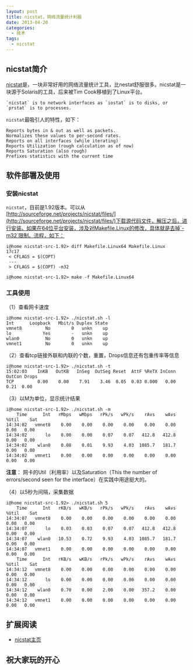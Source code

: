 ```yaml
---
layout: post
title: nicstat，网络流量统计利器
date: 2013-04-20
categories:
  - 技术
tags:
  - nicstat
---
```

## nicstat简介

[nicstat](https://blogs.oracle.com/timc/entry/nicstat_the_solaris_and_linux)是，一块非常好用的网络流量统计工具，比nestat舒服很多。nicstat是一块源于Solaris的工具，后来被Tim Cook移植到了Linux平台。

    `nicstat` is to network interfaces as `iostat` is to disks, or `prstat` is to processes.

`nicstat`最吸引人的特性，如下：

    Reports bytes in & out as well as packets.
    Normalizes these values to per-second rates.
    Reports on all interfaces (while iterating)
    Reports Utilization (rough calculation as of now)
    Reports Saturation (also rough)
    Prefixes statistics with the current time


## 软件部署及使用

### 安装nicstat

`nicstat`，目前是1.92版本。可以从[http://sourceforge.net/projects/nicstat/files/](http://sourceforge.net/projects/nicstat/files/)下载源代码文件，解压之后，进行安装。如果在64位平台安装，涉及对Makefile.Linux的修改，具体就是去掉`-m32`限制。流程，如下：
     
    i@home nicstat-src-1.92> diff Makefile.Linux64 Makefile.Linux
    17c17
     < CFLAGS =	$(COPT) 
     ---
     > CFLAGS =	$(COPT) -m32 
      
    i@home nicstat-src-1.92> make -f Makefile.Linux64
     
### 工具使用

（1）查看网卡速度
           
    i@home nicstat-src-1.92> ./nicstat.sh -l
    Int      Loopback   Mbit/s Duplex State
    vmnet8         No        0   unkn    up
    lo            Yes        -   unkn    up
    wlan0          No        0   unkn    up
    vmnet1         No        0   unkn    up
    
（2）查看tcp链接外联和内联的个数，重置，Drops信息还有包重传率等信息
     
    i@home nicstat-src-1.92> ./nicstat.sh -t
    15:02:03    InKB   OutKB   InSeg  OutSeg Reset  AttF %ReTX InConn OutCon Drops
    TCP         0.00    0.00    7.91    3.46  0.05  0.03 0.000   0.00   0.21  0.00

（3）以M为单位，显示统计结果
    
    i@home nicstat-src-1.92> ./nicstat.sh -m
        Time      Int   rMbps   wMbps   rPk/s   wPk/s    rAvs    wAvs %Util    Sat
    14:34:02   vmnet8    0.00    0.00    0.00    0.00    0.00    0.00  0.00   0.00
    14:34:02       lo    0.00    0.00    0.07    0.07   412.8   412.8  0.00   0.00
    14:34:02    wlan0    0.08    0.01    9.93    4.03  1085.7   181.7  0.00   0.00
    14:34:02   vmnet1    0.00    0.00    0.00    0.00    0.00    0.00  0.00   0.00
     
**注意**： 网卡的Util（利用率）以及Saturation（This the number of errors/second seen for the interface）在实践中用途挺大的。

（4）以5秒为间隔，采集数据
    
    i@home nicstat-src-1.92> ./nicstat.sh 5
        Time      Int   rKB/s   wKB/s   rPk/s   wPk/s    rAvs    wAvs %Util    Sat
    14:34:07   vmnet8    0.00    0.00    0.00    0.00    0.00    0.00  0.00   0.00
    14:34:07       lo    0.03    0.03    0.07    0.07   412.8   412.8  0.00   0.00
    14:34:07    wlan0   10.53    0.72    9.93    4.03  1085.7   181.7  0.00   0.00
    14:34:07   vmnet1    0.00    0.00    0.00    0.00    0.00    0.00  0.00   0.00
        Time      Int   rKB/s   wKB/s   rPk/s   wPk/s    rAvs    wAvs %Util    Sat
    14:34:12   vmnet8    0.00    0.00    0.00    0.00    0.00    0.00  0.00   0.00
    14:34:12       lo    0.00    0.00    0.00    0.00    0.00    0.00  0.00   0.00
    14:34:12    wlan0    0.70    0.00    2.00    0.00   357.2    0.00  0.00   0.00
    14:34:12   vmnet1    0.00    0.00    0.00    0.00    0.00    0.00  0.00   0.00
     

## 扩展阅读

* [nicstat主页](https://blogs.oracle.com/timc/entry/nicstat_the_solaris_and_linux)


## 祝大家玩的开心


